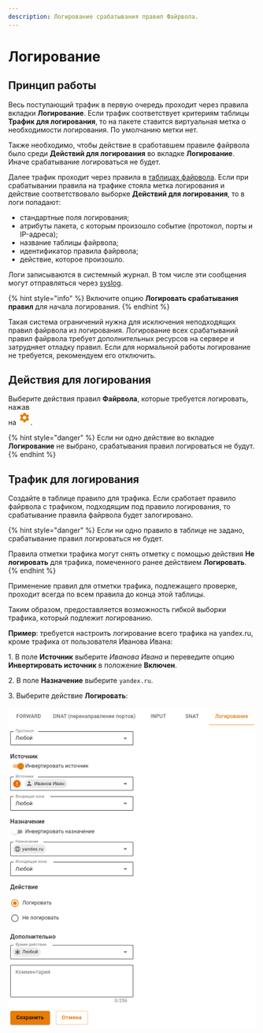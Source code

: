```yaml
---
description: Логирование срабатывания правил Файрвола.
---
```


# Логирование

## Принцип работы

Весь поступающий трафик в первую очередь проходит через правила вкладки **Логирование**. Если трафик соответствует критериям таблицы **Трафик для логирования**, то на пакете ставится виртуальная метка о необходимости логирования. По умолчанию метки нет.

Также необходимо, чтобы действие в сработавшем правиле файрвола было среди **Действий для логирования** во вкладке **Логирование**. Иначе срабатывание логироваться не будет.

Далее трафик проходит через правила в [таблицах файрвола](firewall-tables.md). Если при срабатывании правила на трафике стояла метка логирования и действие соответствовало выборке **Действий для логирования**, то в логи попадают:

* стандартные поля логирования;
* атрибуты пакета, с которым произошло событие (протокол, порты и IP-адреса);
* название таблицы файрвола;
* идентификатор правила файрвола;
* действие, которое произошло.

Логи записываются в системный журнал. В том числе эти сообщения могут отправляться через [syslog](/settings/reports/syslog.md).

{% hint style="info" %}
Включите опцию **Логировать срабатывания правил** для начала логирования.
{% endhint %}

Такая система ограничений нужна для исключения неподходящих правил файрвола из логирования. Логирование всех срабатываний правил файрвола требует дополнительных ресурсов на сервере и затрудняет отладку правил. Если для нормальной работы логирование не требуется, рекомендуем его отключить.

## Действия для логирования

Выберите действия правил **Файрвола**, которые требуется логировать, нажав\
на ![](/.gitbook/assets/icon-gear.png).

{% hint style="danger" %}
Если ни одно действие во вкладке **Логирование** не выбрано, срабатывания правил логироваться не будут.
{% endhint %}

## Трафик для логирования

Создайте в таблице правило для трафика. Если сработает правило файрвола с трафиком, подходящим под правило логирования, то срабатывание правила файрвола будет залогировано.

{% hint style="danger" %}
Если ни одно правило в таблице не задано, срабатывание правил логироваться не будет.

Правила отметки трафика могут снять отметку с помощью действия **Не логировать** для трафика, помеченного ранее действием **Логировать**.
{% endhint %}

Применение правил для отметки трафика, подлежащего проверке, проходит всегда по всем правила до конца этой таблицы.

Таким образом, предоставляется возможность гибкой выборки трафика, который подлежит логированию.

**Пример**: требуется настроить логирование всего трафика на yandex.ru, кроме трафика от пользователя Иванова Ивана:

1\. В поле **Источник** выберите _Иванова Ивана_ и переведите опцию **Инвертировать источник** в положение **Включен**.

2\. В поле **Назначение** выберите `yandex.ru`.

3\. Выберите действие **Логировать**:

![](/.gitbook/assets/firewall1.png)
